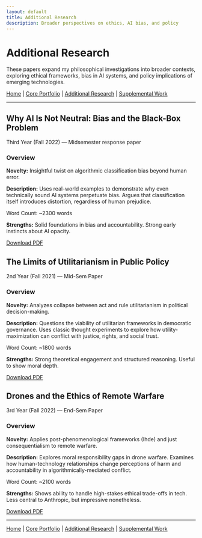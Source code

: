 ```yaml
---
layout: default
title: Additional Research
description: Broader perspectives on ethics, AI bias, and policy
---
```


# Additional Research

These papers expand my philosophical investigations into broader contexts, exploring ethical frameworks, bias in AI systems, and policy implications of emerging technologies.

<div class="navigation-links">
  <a href="{{ site.baseurl }}/" class="nav-link">Home</a> |
  <a href="{{ site.baseurl }}/core-portfolio" class="nav-link">Core Portfolio</a> |
  <a href="{{ site.baseurl }}/additional-research" class="nav-link active">Additional Research</a> |
  <a href="{{ site.baseurl }}/supplemental-work" class="nav-link">Supplemental Work</a>
</div>

---

<div class="paper-entry additions">
<h2>Why AI Is Not Neutral: Bias and the Black-Box Problem</h2>

<p class="paper-metadata">Third Year (Fall 2022) — Midsemester response paper</p>

<div class="paper-details">
  <h3>Overview</h3>
  <p><strong>Novelty:</strong> Insightful twist on algorithmic classification bias beyond human error.</p>
  <p><strong>Description:</strong> Uses real-world examples to demonstrate why even technically sound AI systems perpetuate bias. Argues that classification itself introduces distortion, regardless of human prejudice.</p>
</div>

<div class="paper-meta">
  <p>Word Count: ~2300 words</p>
  <p><strong>Strengths:</strong> Solid foundations in bias and accountability. Strong early instincts about AI opacity.</p>
</div>

<a href="https://drive.google.com/file/d/1wMsRnP6Vmde-5nftdSbO5kaO1IrfFubM/view?usp=drive_link" class="download-link" target="_blank">Download PDF</a>
</div>

<div class="paper-entry additions">
<h2>The Limits of Utilitarianism in Public Policy</h2>

<p class="paper-metadata">2nd Year (Fall 2021) — Mid-Sem Paper</p>

<div class="paper-details">
  <h3>Overview</h3>
  <p><strong>Novelty:</strong> Analyzes collapse between act and rule utilitarianism in political decision-making.</p>
  <p><strong>Description:</strong> Questions the viability of utilitarian frameworks in democratic governance. Uses classic thought experiments to explore how utility-maximization can conflict with justice, rights, and social trust.</p>
</div>

<div class="paper-meta">
  <p>Word Count: ~1800 words</p>
  <p><strong>Strengths:</strong> Strong theoretical engagement and structured reasoning. Useful to show moral depth.</p>
</div>

<a href="https://drive.google.com/file/d/10VJw_3xx8FjEMjOd12VNX1kAk8hGLLpo/view?usp=drive_link" class="download-link" target="_blank">Download PDF</a>
</div>

<div class="paper-entry additions">
<h2>Drones and the Ethics of Remote Warfare</h2>

<p class="paper-metadata">3rd Year (Fall 2022) — End-Sem Paper</p>

<div class="paper-details">
  <h3>Overview</h3>
  <p><strong>Novelty:</strong> Applies post-phenomenological frameworks (Ihde) and just consequentialism to remote warfare.</p>
  <p><strong>Description:</strong> Explores moral responsibility gaps in drone warfare. Examines how human-technology relationships change perceptions of harm and accountability in algorithmically-mediated conflict.</p>
</div>

<div class="paper-meta">
  <p>Word Count: ~2100 words</p>
  <p><strong>Strengths:</strong> Shows ability to handle high-stakes ethical trade-offs in tech. Less central to Anthropic, but impressive nonetheless.</p>
</div>

<a href="https://drive.google.com/file/d/16AoCjR9yFbNe7wehJwPEJBLdJREf4Jn3/view?usp=drive_link" class="download-link" target="_blank">Download PDF</a>
</div>

---

<div class="navigation-links bottom">
  <a href="{{ site.baseurl }}/" class="nav-link">Home</a> |
  <a href="{{ site.baseurl }}/core-portfolio" class="nav-link">Core Portfolio</a> |
  <a href="{{ site.baseurl }}/additional-research" class="nav-link active">Additional Research</a> |
  <a href="{{ site.baseurl }}/supplemental-work" class="nav-link">Supplemental Work</a>
</div> 
